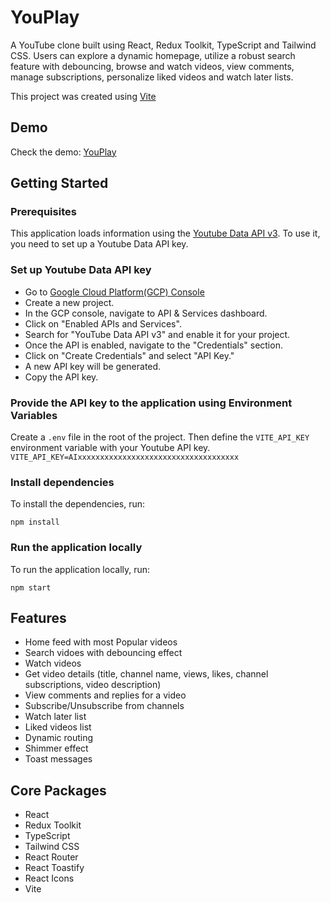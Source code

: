 # YouPlay

A YouTube clone built using React, Redux Toolkit, TypeScript and Tailwind CSS. Users can explore a dynamic homepage, utilize a robust search feature with debouncing, browse and watch videos, view comments, manage subscriptions, personalize liked videos and watch later lists.

This project was created using [Vite](https://vitejs.dev/guide/)

## Demo

Check the demo: [YouPlay](https://youplay-v1.netlify.app/)

## Getting Started
### Prerequisites
This application loads information using the [Youtube Data API v3](https://developers.google.com/youtube/v3/docs/).
To use it, you need to set up a Youtube Data API key.

### Set up Youtube Data API key
- Go to [Google Cloud Platform(GCP) Console](https://console.cloud.google.com/)
- Create a new project.
- In the GCP console, navigate to API & Services dashboard.
- Click on "Enabled APIs and Services".
- Search for "YouTube Data API v3" and enable it for your project.
- Once the API is enabled, navigate to the "Credentials" section.
- Click on "Create Credentials" and select "API Key."
- A new API key will be generated.
- Copy the API key.

### Provide the API key to the application using Environment Variables
Create a `.env` file in the root of the project.
Then define the `VITE_API_KEY` environment variable with your Youtube API key.
`VITE_API_KEY=AIxxxxxxxxxxxxxxxxxxxxxxxxxxxxxxxxxxxx`

### Install dependencies
To install the dependencies, run:
```
npm install
```

### Run the application locally
To run the application locally, run:
```
npm start
```

## Features

- Home feed with most Popular videos
- Search vidoes with debouncing effect
- Watch videos
- Get video details (title, channel name, views, likes, channel subscriptions, video description)
- View comments and replies for a video
- Subscribe/Unsubscribe from channels
- Watch later list
- Liked videos list
- Dynamic routing
- Shimmer effect
- Toast messages

## Core Packages

- React
- Redux Toolkit
- TypeScript
- Tailwind CSS
- React Router
- React Toastify
- React Icons
- Vite
